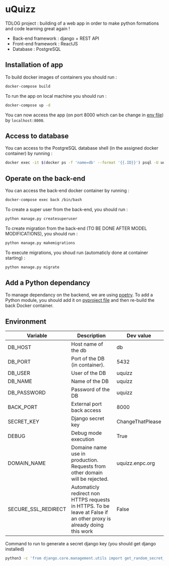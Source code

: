 # uQuizz

TDLOG project : building of a web app in order to make python formations and code learning great again !

* Back-end framework : django + REST API
* Front-end framework : ReactJS
* Database : PostgreSQL

  
## Installation of app

To build docker images of containers you should run :

```bash
docker-compose build
```
To run the app on local machine you should run :

```bash
docker-compose up -d
```

You can now access the app (on port 8000 which can be change in [env file](.env)) by `localhost:8000`.

  

## Access to database

You can access to the PostgreSQL database shell (in the assigned docker container) by running :

```bash
docker exec -it $(docker ps -f 'name=db' --format '{{.ID}}') psql -U uquizz
```

## Operate on the back-end

You can access the back-end docker container by running :

```bash
docker-compose exec back /bin/bash
```

To create a super user from the back-end, you should run :

```bash
python manage.py createsuperuser
```

To create migration from the back-end (TO BE DONE AFTER MODEL MODIFICATIONS), you should run :

```bash
python manage.py makemigrations
```

To execute migrations, you shoud run (automaticly done at container starting) :

```bash
python manage.py migrate
```

## Add a Python dependancy
To manage dependancy on the backend, we are using [poetry](https://python-poetry.org/). To add a Python module, you should add it on [pyproject file](/back/pyproject.toml) and then re-build the back Docker container.


## Environment

| Variable | Description | Dev value |
|-----------------------|---------------------------------------------------------------------------------------------------------------------------------------|------------------|
| DB_HOST | Host name of the db | db |
| DB_PORT | Port of the DB (in container). | 5432 |
| DB_USER | User of the DB | uquizz |
| DB_NAME | Name of the DB | uquizz |
| DB_PASSWORD | Password of the DB | uquizz |
| BACK_PORT | External port back access | 8000 |
| SECRET_KEY | Django secret key | ChangeThatPlease |
| DEBUG | Debug mode execution | True |
| DOMAIN_NAME | Domaine name use in production. Requests from other domain will be rejected. | uquizz.enpc.org |
| SECURE_SSL_REDIRECT | Automaticly redirect non HTTPS requests in HTTPS. To be leave at False if an other proxy is already doing this work | False |

  

Command to run to generate a secret django key (you should get django installed)

```bash
python3 -c 'from django.core.management.utils import get_random_secret_key; print(get_random_secret_key())'
```
